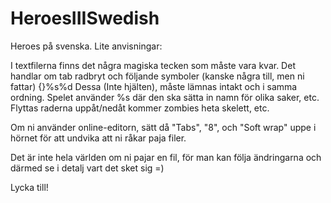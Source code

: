 HeroesIIISwedish
================

Heroes på svenska. Lite anvisningar:

I textfilerna finns det några magiska tecken som måste vara kvar. Det handlar om	tab
radbryt
och följande symboler (kanske några till, men ni fattar) {}%s%d
Dessa (Inte hjälten), måste lämnas intakt och i samma ordning. Spelet använder %s där den ska sätta in namn för olika saker, etc. Flyttas raderna uppåt/nedåt kommer zombies heta skelett, etc.

Om ni använder online-editorn, sätt då "Tabs", "8", och "Soft wrap" uppe i hörnet för att undvika att ni råkar paja filer.

Det är inte hela världen om ni pajar en fil, för man kan följa ändringarna och därmed se i detalj vart det sket sig =)

Lycka till!

